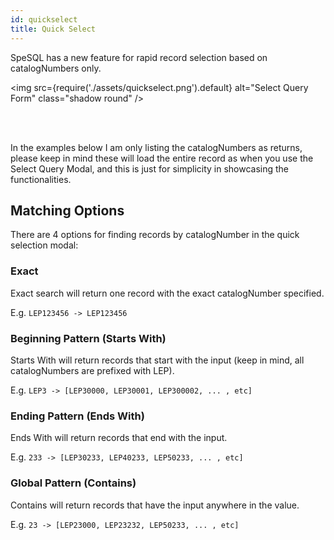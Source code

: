 ```yaml
---
id: quickselect
title: Quick Select
---
```


SpeSQL has a new feature for rapid record selection based on catalogNumbers only.

<img
src={require('./assets/quickselect.png').default}
alt="Select Query Form"
class="shadow round"
/>

<br />
<br />

In the examples below I am only listing the catalogNumbers as returns, please keep in mind these will load the entire record as when you use the Select Query Modal, and this is just for simplicity in showcasing the functionalities.

## Matching Options

There are 4 options for finding records by catalogNumber in the quick selection modal:

### Exact

Exact search will return one record with the exact catalogNumber specified.

E.g. `LEP123456 -> LEP123456`

### Beginning Pattern (Starts With)

Starts With will return records that start with the input (keep in mind, all catalogNumbers are prefixed with LEP).

E.g. `LEP3 -> [LEP30000, LEP30001, LEP300002, ... , etc]`

### Ending Pattern (Ends With)

Ends With will return records that end with the input.

E.g. `233 -> [LEP30233, LEP40233, LEP50233, ... , etc]`

### Global Pattern (Contains)

Contains will return records that have the input anywhere in the value.

E.g. `23 -> [LEP23000, LEP23232, LEP50233, ... , etc]`
